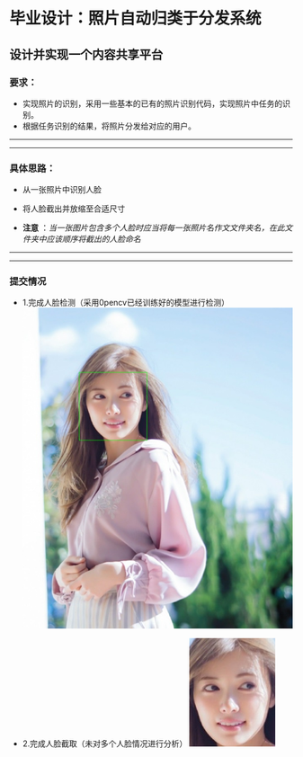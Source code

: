 # 毕业设计：照片自动归类于分发系统
##  设计并实现一个内容共享平台
###  要求：


*  实现照片的识别，采用一些基本的已有的照片识别代码，实现照片中任务的识别。
* 根据任务识别的结果，将照片分发给对应的用户。
_ _ _ 
_ _ _

### 具体思路：

* 从一张照片中识别人脸

* 将人脸截出并放缩至合适尺寸

*  __注意__ ：*当一张图片包含多个人脸时应当将每一张照片名作文文件夹名，在此文件夹中应该顺序将截出的人脸命名*
_ _ _ 
_ _ _

### 提交情况

* 1.完成人脸检测（采用0pencv已经训练好的模型进行检测）
  ![1](https://github.com/chareneor/BS/blob/master/image/a.jpg)

* 2.完成人脸截取（未对多个人脸情况进行分析）
  ![1](https://github.com/chareneor/BS/blob/master/image/face.jpg)
  
